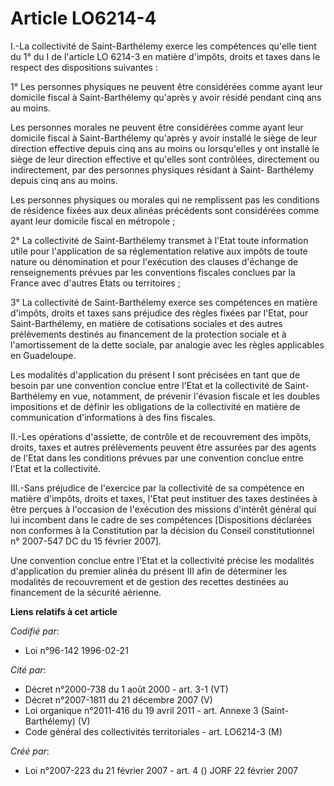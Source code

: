 # Article LO6214-4

I.-La collectivité de Saint-Barthélemy exerce les compétences qu'elle tient du 1° du I de l'article LO 6214-3 en matière
d'impôts, droits et taxes dans le respect des dispositions suivantes : 

1° Les personnes physiques ne peuvent être considérées comme ayant leur domicile fiscal à Saint-Barthélemy qu'après y avoir
résidé pendant cinq ans au moins. 

Les personnes morales ne peuvent être considérées comme ayant leur domicile fiscal à Saint-Barthélemy qu'après y avoir
installé le siège de leur direction effective depuis cinq ans au moins ou lorsqu'elles y ont installé le siège de leur
direction effective et qu'elles sont contrôlées, directement ou indirectement, par des personnes physiques résidant à Saint-
Barthélemy depuis cinq ans au moins. 

Les personnes physiques ou morales qui ne remplissent pas les conditions de résidence fixées aux deux alinéas précédents sont
considérées comme ayant leur domicile fiscal en métropole ; 

2° La collectivité de Saint-Barthélemy transmet à l'Etat toute information utile pour l'application de sa réglementation
relative aux impôts de toute nature ou dénomination et pour l'exécution des clauses d'échange de renseignements prévues par
les conventions fiscales conclues par la France avec d'autres Etats ou territoires ; 

3° La collectivité de Saint-Barthélemy exerce ses compétences en matière d'impôts, droits et taxes sans préjudice des règles
fixées par l'Etat, pour Saint-Barthélemy, en matière de cotisations sociales et des autres prélèvements destinés au
financement de la protection sociale et à l'amortissement de la dette sociale, par analogie avec les règles applicables en
Guadeloupe. 

Les modalités d'application du présent I sont précisées en tant que de besoin par une convention conclue entre l'Etat et la
collectivité de Saint-Barthélemy en vue, notamment, de prévenir l'évasion fiscale et les doubles impositions et de définir
les obligations de la collectivité en matière de communication d'informations à des fins fiscales. 

II.-Les opérations d'assiette, de contrôle et de recouvrement des impôts, droits, taxes et autres prélèvements peuvent être
assurées par des agents de l'Etat dans les conditions prévues par une convention conclue entre l'Etat et la collectivité. 

III.-Sans préjudice de l'exercice par la collectivité de sa compétence en matière d'impôts, droits et taxes, l'Etat peut
instituer des taxes destinées à être perçues à l'occasion de l'exécution des missions d'intérêt général qui lui incombent
dans le cadre de ses compétences [Dispositions déclarées non conformes à la Constitution par la décision du Conseil
constitutionnel n° 2007-547 DC du 15 février 2007]. 

Une convention conclue entre l'Etat et la collectivité précise les modalités d'application du premier alinéa du présent III
afin de déterminer les modalités de recouvrement et de gestion des recettes destinées au financement de la sécurité aérienne.

**Liens relatifs à cet article**

_Codifié par_:

  - Loi n°96-142 1996-02-21

_Cité par_:

  - Décret n°2000-738 du 1 août 2000 - art. 3-1 (VT)
  - Décret n°2007-1811 du 21 décembre 2007 (V)
  - Loi organique n°2011-416 du 19 avril 2011 - art. Annexe 3 (Saint-Barthélemy) (V)
  - Code général des collectivités territoriales - art. LO6214-3 (M)

_Créé par_:

  - Loi n°2007-223 du 21 février 2007 - art. 4 () JORF 22 février 2007

